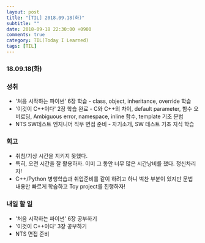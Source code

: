 ```yaml
---
layout: post
title: "[TIL] 2018.09.18(화)"
subtitle: ""
date: 2018-09-18 22:30:00 +0900
comments: true
category: TIL(Today I Learned)
tags: [TIL]
---
```


### 18.09.18(화)
### 성취
  - '처음 시작하는 파이썬' 6장 학습 - class, object, inheritance, override 학습
  - '이것이 C++이다' 2장 학습 완료 - C와 C++의 차이, default parameter, 함수 오버로딩, Ambiguous error, namespace, inline 함수, template 기초 문법
  - NTS SW테스트 엔지니어 직무 면접 준비 - 자기소개, SW 테스트 기초 지식 학습

### 회고
  - 취침/기상 시간을 지키지 못했다.
  - 특히, 오전 시간을 잘 활용하자. 이미 그 동안 너무 많은 시간낭비를 했다. 정신차리자!
  - C++/Python 병행학습과 취업준비를 같이 하려고 하니 벅찬 부분이 있지만 문법 내용만 빠르게 학습하고 Toy project를 진행하자!

### 내일 할 일
  - '처음 시작하는 파이썬' 6장 공부하기
  - '이것이 C++이다' 3장 공부하기
  - NTS 면접 준비
